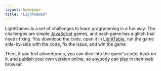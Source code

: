 ```yaml
---
layout: homepage
title: "LightGames"
---
```

LightGames is a set of challenges to learn programming in a fun way. The
challenges are simple [JavaScript](https://en.wikipedia.org/wiki/JavaScript)
games, and each game has a glitch that needs fixing. You download the code,
open it in [LightTable](http://lighttable.com), run the game side-by-side with
the code, fix the issue, and win the game.

Then, if you feel adventurous, you can dive into the game's code, hack on it,
and publish your own version online, so anybody can play in their web browser.
